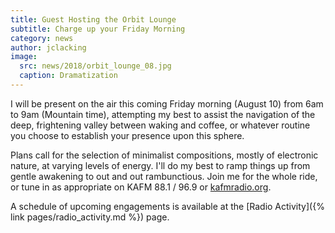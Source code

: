 ```yaml
---
title: Guest Hosting the Orbit Lounge
subtitle: Charge up your Friday Morning
category: news
author: jclacking
image:
  src: news/2018/orbit_lounge_08.jpg
  caption: Dramatization
---
```

I will be present on the air this coming Friday morning (August 10) from 6am to 9am (Mountain time), attempting my best to assist the navigation of the deep, frightening valley between waking and coffee, or whatever routine you choose to establish your presence upon this sphere.

Plans call for the selection of minimalist compositions, mostly of electronic nature, at varying levels of energy. I'll do my best to ramp things up from gentle awakening to out and out rambunctious. Join me for the whole ride, or tune in as appropriate on KAFM 88.1 / 96.9 or [kafmradio.org](https://kafmradio.org).

A schedule of upcoming engagements is available at the [Radio Activity]({% link pages/radio_activity.md %}) page.
